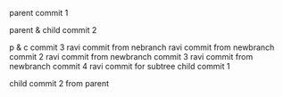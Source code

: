parent commit 1

parent & child commit 2

p & c commit 3
ravi commit from nebranch
ravi commit from newbranch commit 2
ravi commit from newbranch commit 3
ravi commit from newbranch commit 4
ravi commit for subtree
child commit 1

child commit 2 from parent

